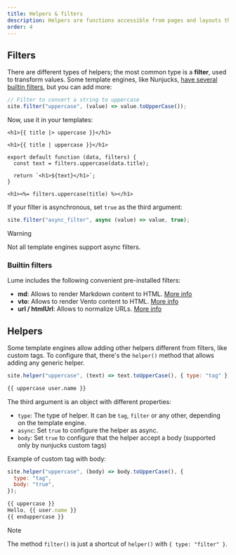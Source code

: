 ```yaml
---
title: Helpers & filters
description: Helpers are functions accessible from pages and layouts that help to render the content.
order: 4
---
```


## Filters

There are different types of helpers; the most common type is a **filter**, used
to transform values. Some template engines, like Nunjucks,
[have several builtin filters](https://mozilla.github.io/nunjucks/templating.html#builtin-filters),
but you can add more:

```js
// Filter to convert a string to uppercase
site.filter("uppercase", (value) => value.toUpperCase());
```

Now, use it in your templates:

<lume-code>

```vento{title=Vento}
<h1>{{ title |> uppercase }}</h1>
```

```html{title=Nunjucks}
<h1>{{ title | uppercase }}</h1>
```

```js{title=JavaScript}
export default function (data, filters) {
  const text = filters.uppercase(data.title);

  return `<h1>${text}</h1>`;
}
```

```html{title=Eta}
<h1><%= filters.uppercase(title) %></h1>
```

</lume-code>

If your filter is asynchronous, set `true` as the third argument:

```js
site.filter("async_filter", async (value) => value, true);
```

> [!warning]
>
> Not all template engines support async filters.

### Builtin filters

Lume includes the following convenient pre-installed filters:

- **md**: Allows to render Markdown content to HTML.
  [More info](../../plugins/markdown.md#md-filter)
- **vto**: Allows to render Vento content to HTML.
  [More info](../../plugins/vento.md#vto-filter)
- **url / htmlUrl**: Allows to normalize URLs. [More info](../../plugins/url.md)

## Helpers

Some template engines allow adding other helpers different from filters, like
custom tags. To configure that, there's the `helper()` method that allows adding
any generic helper.

<lume-code>

```js { title="Configuration" }
site.helper("uppercase", (text) => text.toUpperCase(), { type: "tag" });
```

```html { title="Nunjucks" }
{{ uppercase user.name }}
```

</lume-code>

The third argument is an object with different properties:

- `type`: The type of helper. It can be `tag`, `filter` or any other, depending
  on the template engine.
- `async`: Set `true` to configure the helper as async.
- `body`: Set `true` to configure that the helper accept a body (supported only
  by nunjucks custom tags)

Example of custom tag with body:

<lume-code>

```js { title="Configuration" }
site.helper("uppercase", (body) => body.toUpperCase(), {
  type: "tag",
  body: "true",
});
```

```js { title="Nunjucks" }
{{ uppercase }}
Hello, {{ user.name }}
{{ enduppercase }}
```

</lume-code>

> [!note]
>
> The method `filter()` is just a shortcut of `helper()` with
> `{ type: "filter" }`.
